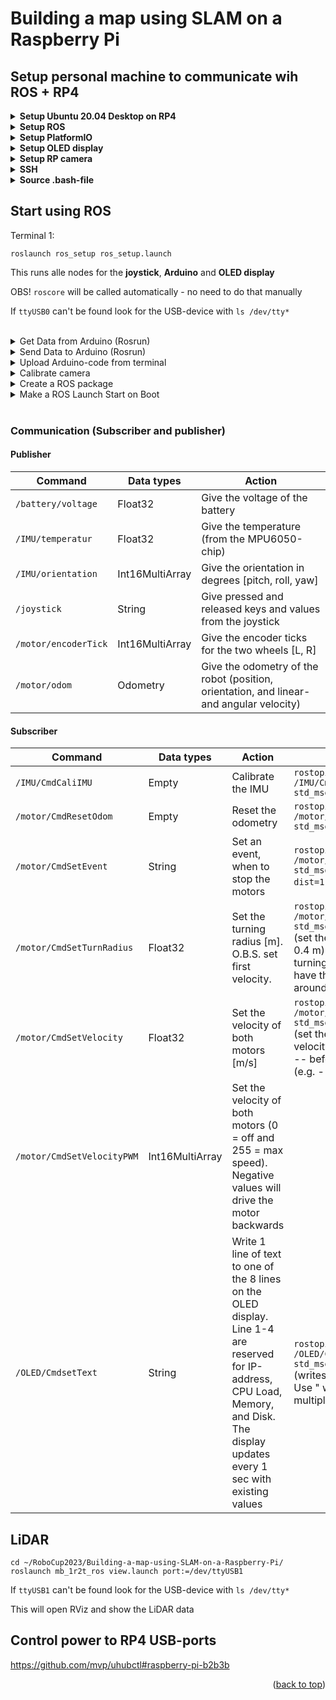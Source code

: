 <a name="readme-top"></a>

# Building a map using SLAM on a Raspberry Pi

## Setup personal machine to communicate wih ROS + RP4
<details>
<summary><b>Setup Ubuntu 20.04 Desktop on RP4</b></summary>
<br>
Because the latest ROS distribution (ROS Noetic Ninjemys) is not supported by Ubuntu 22.04 we will install Ubuntu 20.04.

For ROS we will install the desktop version of Ubuntu (Ubuntu 20.04 Desktop) as this will help us more with visualizing ROS.

There never was a specific desktop version of Ubuntu 20.04 for Raspberry Pi. Instead, we have to install the server version of Ubuntu 20.04, and when that is installed, install the desktop environment from the terminal.

Start with downloading Raspberry Pi Imager on your personal machine, insert your SD card and flash it with Ubuntu 20.04 Server. Insert the SD card into the RP4, connect display and HDMI cable, login (long: ubuntu, password: ubuntu), and change the password. Now install the desktop version (without all the bloat) with:

```
sudo apt-get update
sudo apt-get upgrade
sudo apt-get install --no-install-recommends ubuntu-desktop
```
Install and setup LightDM as a Desktop Environment/GUI:
```
sudo apt-get install lightdm
```
Choose lightdm in the popup window
```
sudo systemctl start lightdm.service    #You are maybe forced to press ctrl+alt+F2 to come back to the terminal)
sudo service ligthdm start
sudo reboot
```
Add below to config.txt (This need to be done in a separate file ```sudo nano /boot/firmware/usercfg.txt```)
```
hdmi_drive=2
hdmi_safe=1
dtoverlay=vc4-fkms-v3d
```
Be aware that RP4 has 2 HDMI-outputs and some of the programs might open in HDMI1 (You should be connected to HDMI0).
</details>

<details>
<summary><b>Setup ROS</b></summary>
<br>

For RP4 we will install ROS Noetic

http://wiki.ros.org/noetic/Installation/Ubuntu

Install further packages:
```
sudo apt-get install python3-roslaunch
sudo apt-get install ros-noetic-rosserial-arduino
sudo apt-get install ros-noetic-rosserial
```

</details>

<details>
<summary><b>Setup PlatformIO</b></summary>
<br>

PlatformIO is used to uploade code to arduino from the terminal
```
sudo apt-get install python3 python3-pip
sudo python3 -m pip install -U platformio
```

</details>

<details>
<summary><b>Setup OLED display</b></summary>
<br>

Install used packages
```
pip3 install Adafruit_GPIO
pip3 install adafruit-ssd1306
sudo apt-get install python3-dev python3-rpi.gpio

wget https://archive.raspberrypi.org/debian/pool/main/r/raspi-config/raspi-config_20200601_all.deb -P /tmp
sudo apt-get install libnewt0.52 whiptail parted triggerhappy lua5.1 alsa-utils -y
sudo apt-get install -fy
sudo dpkg -i /tmp/raspi-config_20200601_all.deb
```
Follow these instructions to enable I2C interface: https://www.instructables.com/Raspberry-Pi-Monitoring-System-Via-OLED-Display-Mo/


sudo chmod a+rw /dev/i2c-*
This is temporary and is lost at next boot so, to fix it permanently you need to do the following: https://lexruee.ch/setting-i2c-permissions-for-non-root-users.html

</details>

<details>
<summary><b>Setup RP camera</b></summary>
<br>
Enable camera
  
```
sudo apt-get update
sudo apt-get upgrade
```
Edit /boot/firmware/config.txt, append the following config at the end of the file
```
start_x=1
gpu_mem=128
```
And comment out ```dtparam=i2c_arm=on```

Follow these instructions to enable the RP camera v2.1: https://zengliyang.wordpress.com/2021/01/04/raspberry-pi-4b-ubuntu-20-04-camera/
```
curl -L --output /usr/bin/rpi-update https://raw.githubusercontent.com/Hexxeh/rpi-update/master/rpi-update && chmod +x /usr/bin/rpi-update
sudo rpi-update
sudo apt install cmake
git clone https://github.com/raspberrypi/userland.git
cd userland
./buildme # or "./buildme --aarch64" for 64-bit OS
touch ~/.bash_aliases
echo -e 'PATH=$PATH:/opt/vc/bin\nexport PATH' >> ~/.bash_aliases
echo -e 'LD_LIBRARY_PATH=$LD_LIBRARY_PATH:/opt/vc/lib\nexport LD_LIBRARY_PATH' >> ~/.bash_aliases
source ~/.bashrc
sudo ldconfig
```
Give non-root users access to the camera device:
```
echo 'SUBSYSTEM==\"vchiq\",GROUP=\"video\",MODE=\"0660\"' > /etc/udev/rules.d/10-vchiq-permissions.rules
sudo usermod -a -G video $USER
sudo reboot
```
Test with ```raspistill -o test.jpg```
</details>

<details>
<summary><b>SSH</b></summary>
<br>
SSH onto RP4

```
ssh -X ubuntu@185.107.14.82
```
```-X``` starts up a proxy X11 server on the remote machine.

When ssh-ing with GUI from a windows computer follow these steps (Top answer): https://stackoverflow.com/questions/34932495/forward-x11-failed-network-error-connection-refused

<details>
<summary>SSH folder from RP onto personal computer</summary>
<br>
Create folder (e.g. RP4_files)

```
sshfs ubuntu@185.107.14.82:/ /home/magnus/RP4_files/
```
</details>

<details>
<summary>SSH in Visual Studio Code</summary>
<br>
SSH onto RP4 via VSC

- Open VSC

- Click on green box ('Open a Remote Window') in lower left corner (If this can't be found, be sure that <b>Remote - SSH</b> is installed from Extensions)

- Click 'Connect to Host...'

- ubuntu@185.107.14.82
</details>
</details>

<details>
<summary><b>Source .bash-file</b></summary>
<br>
Every terminal should source it automatically, if not you may do it manually

```
source /home/ubuntu/RoboCup2023/Building-a-map-using-SLAM-on-a-Raspberry-Pi/catkin_ws/devel/setup.bash
```

<b>Source .bash-file automatically</b>

1. ```nano ~/.bashrc```

2. Go to the bottom (last line should be something like ```source /opt/ros/noetic/setup.bash```)

3. Go under that line and write ```source /home/ubuntu/RoboCup2023/Building-a-map-using-SLAM-on-a-Raspberry-Pi/catkin_ws/devel/setup.bash```

4. Save and exit

Now with every new shell you open, it will source automatically
</details>

## Start using ROS
Terminal 1:
```
roslaunch ros_setup ros_setup.launch
```
This runs alle nodes for the <b>joystick</b>, <b>Arduino</b> and <b>OLED display</b>

OBS! ```roscore``` will be called automatically - no need to do that manually

If ```ttyUSB0``` can't be found look for the USB-device with ```ls /dev/tty*```

<br />

<details>
<summary>Get Data from Arduino (Rosrun)</summary>
<br>
Terminal 2:

```
rostopic list
rostopic echo /battery/voltage
```
</details>

<details>
<summary>Send Data to Arduino (Rosrun)</summary>
<br>
Terminal 2:

```
rostopic list
rostopic pub /motor/CmdSetMotor std_msgs/UInt16 255
```
(Controlling speed: 0 = off and 255 = max speed)
</details>

<details>
<summary>Upload Arduino-code from terminal</summary>
<br>
Using platformio to send code to Arduino

```
cd RoboCup2023/Building-a-map-using-SLAM-on-a-Raspberry-Pi/arduino/
```
Arduino Micro Pro
```
pio run -e micro -t upload
```

Arduino Mega 2560
```
pio run -e megaatmega2560 -t upload
```
</details>

<details>
<summary>Calibrate camera</summary>
<br>
Install calibration package

```
sudo apt-get install ros-noetic-camera-calibration
sudo apt-get install python3-rosdep
sudo rosdep init
rosdep update
rosdep install camera_calibration
```
</details>

<details>
<summary>Create a ROS package</summary>
<br>
Follow http://wiki.ros.org/ROS/Tutorials/CreatingPackage
</details>

<details>
<summary>Make a ROS Launch Start on Boot</summary>
<br>
Follow https://roboticsbackend.com/make-ros-launch-start-on-boot-with-robot_upstart/
</details>

<br />

### Communication (Subscriber and publisher)

#### <b>Publisher</b>
| Command  | Data types | Action |
| ------------- | ------------- | ------------- |
| ```/battery/voltage```  | Float32  | Give the voltage of the battery |
| ```/IMU/temperatur```  | Float32  | Give the temperature (from the MPU6050-chip) |
| ```/IMU/orientation```  | Int16MultiArray  | Give the orientation in degrees [pitch, roll, yaw] |
| ```/joystick```  | String  | Give pressed and released keys and values from the joystick |
| ```/motor/encoderTick```  | Int16MultiArray  | Give the encoder ticks for the two wheels [L, R] |
| ```/motor/odom```  | Odometry  | Give the odometry of the robot (position, orientation, and linear- and angular velocity) |

#### <b>Subscriber</b>
| Command  | Data types | Action | Example |
| ------------- | ------------- | ------------- | ------------- |
| ```/IMU/CmdCaliIMU```  | Empty  | Calibrate the IMU | ```rostopic pub /IMU/CmdCaliIMU std_msgs/Empty```
| ```/motor/CmdResetOdom```  | Empty  | Reset the odometry | ```rostopic pub /motor/CmdResetOdom std_msgs/Empty```
| ```/motor/CmdSetEvent```  | String  | Set an event, when to stop the motors | ```rostopic pub /motor/CmdSetEvent std_msgs/String dist=1.2``` (drive 1.2m).
| ```/motor/CmdSetTurnRadius```  | Float32  | Set the turning radius [m]. O.B.S. set first velocity. | ```rostopic pub /motor/CmdSetTurnRadius std_msgs/Float32 0.4``` (set the turning radius to 0.4 m). Setting the turning radius to 0 will have the robot to spin around its center 
| ```/motor/CmdSetVelocity```  | Float32  | Set the velocity of both motors [m/s] | ```rostopic pub /motor/CmdSetVelocity std_msgs/Float32 1.2``` (set the overall wheel velocity to 1.2 m/s). Use -- before negativ values (e.g. -- -4).
| ```/motor/CmdSetVelocityPWM```  | Int16MultiArray  | Set the velocity of both motors (0 = off and 255 = max speed). Negative values will drive the motor backwards |
| ```/OLED/CmdsetText```  | String  | Write 1 line of text to one of the 8 lines on the OLED display. Line 1-4 are reserved for IP-address, CPU Load, Memory, and Disk. The display updates every 1 sec with existing values | ```rostopic pub /OLED/CmdsetText std_msgs/String 5_Robot``` (writes <i>Robot</i> to line 5). Use " when writing multiple words.

## LiDAR
```
cd ~/RoboCup2023/Building-a-map-using-SLAM-on-a-Raspberry-Pi/
roslaunch mb_1r2t_ros view.launch port:=/dev/ttyUSB1
```
If ```ttyUSB1``` can't be found look for the USB-device with ```ls /dev/tty*```

This will open RViz and show the LiDAR data

## Control power to RP4 USB-ports
https://github.com/mvp/uhubctl#raspberry-pi-b2b3b

<p align="right">(<a href="#readme-top">back to top</a>)</p>
